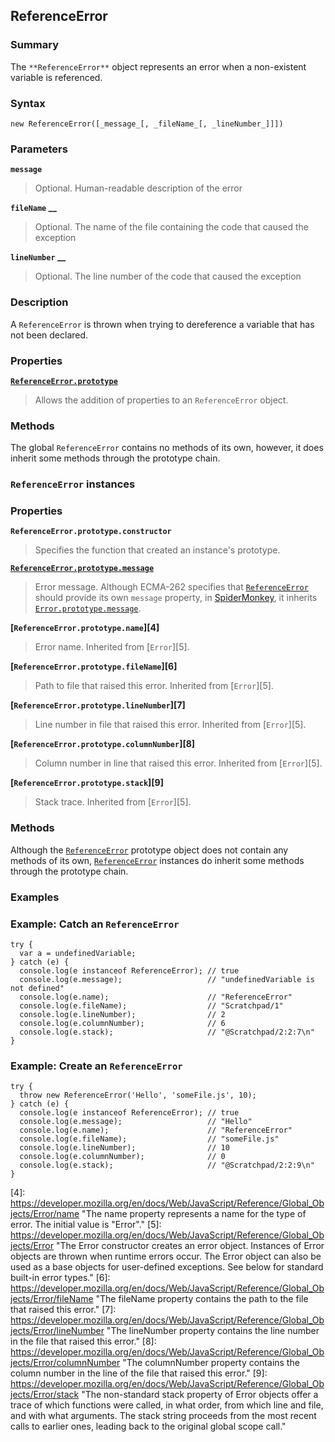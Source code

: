## ReferenceError

### Summary

The `**ReferenceError**` object represents an error when a non-existent variable is referenced.

### Syntax

    new ReferenceError([_message_[, _fileName_[, _lineNumber_]]])

### Parameters

**`message`**

> Optional. Human-readable description of the error

**`fileName` __**

> Optional. The name of the file containing the code that caused the exception

**`lineNumber` __**

> Optional. The line number of the code that caused the exception

### Description

A `ReferenceError` is thrown when trying to dereference a variable that has not been declared.

### Properties

**[`ReferenceError.prototype`][0]**

> Allows the addition of properties to an `ReferenceError` object.

### Methods

The global `ReferenceError` contains no methods of its own, however, it does inherit some methods through the prototype chain.

### `ReferenceError` instances

### Properties

**`ReferenceError.prototype.constructor`**

> Specifies the function that created an instance's prototype.

**[`ReferenceError.prototype.message`][1]**

> Error message. Although ECMA-262 specifies that [`ReferenceError`][2] should provide its own `message` property, in [SpiderMonkey][3], it inherits [`Error.prototype.message`][1].

**[`ReferenceError.prototype.name`][4]**

> Error name. Inherited from [`Error`][5].

**[`ReferenceError.prototype.fileName`][6]**

> Path to file that raised this error. Inherited from [`Error`][5].

**[`ReferenceError.prototype.lineNumber`][7]**

> Line number in file that raised this error. Inherited from [`Error`][5].

**[`ReferenceError.prototype.columnNumber`][8]**

> Column number in line that raised this error. Inherited from [`Error`][5].

**[`ReferenceError.prototype.stack`][9]**

> Stack trace. Inherited from [`Error`][5].

### Methods

Although the [`ReferenceError`][2] prototype object does not contain any methods of its own, [`ReferenceError`][2] instances do inherit some methods through the prototype chain.

### Examples

### Example: Catch an `ReferenceError`

    try {
      var a = undefinedVariable;
    } catch (e) {
      console.log(e instanceof ReferenceError); // true
      console.log(e.message);                   // "undefinedVariable is not defined"
      console.log(e.name);                      // "ReferenceError"
      console.log(e.fileName);                  // "Scratchpad/1"
      console.log(e.lineNumber);                // 2
      console.log(e.columnNumber);              // 6
      console.log(e.stack);                     // "@Scratchpad/2:2:7\n"
    }
    

### Example: Create an `ReferenceError`

    try {
      throw new ReferenceError('Hello', 'someFile.js', 10);
    } catch (e) {
      console.log(e instanceof ReferenceError); // true
      console.log(e.message);                   // "Hello"
      console.log(e.name);                      // "ReferenceError"
      console.log(e.fileName);                  // "someFile.js"
      console.log(e.lineNumber);                // 10
      console.log(e.columnNumber);              // 0
      console.log(e.stack);                     // "@Scratchpad/2:2:9\n"
    }
    



[0]: https://developer.mozilla.org/en/docs/Web/JavaScript/Reference/Global_Objects/ReferenceError/prototype "The ReferenceError.prototype property represents the prototype for the ReferenceError constructor."
[1]: https://developer.mozilla.org/en/docs/Web/JavaScript/Reference/Global_Objects/Error/message "The message property is a human-readable description of the error."
[2]: https://developer.mozilla.org/en/docs/Web/JavaScript/Reference/Global_Objects/ReferenceError "The ReferenceError object represents an error when a non-existent variable is referenced."
[3]: https://developer.mozilla.org/en/docs/Mozilla/Projects/SpiderMonkey
[4]: https://developer.mozilla.org/en/docs/Web/JavaScript/Reference/Global_Objects/Error/name "The name property represents a name for the type of error. The initial value is "Error"."
[5]: https://developer.mozilla.org/en/docs/Web/JavaScript/Reference/Global_Objects/Error "The Error constructor creates an error object. Instances of Error objects are thrown when runtime errors occur. The Error object can also be used as a base objects for user-defined exceptions. See below for standard built-in error types."
[6]: https://developer.mozilla.org/en/docs/Web/JavaScript/Reference/Global_Objects/Error/fileName "The fileName property contains the path to the file that raised this error."
[7]: https://developer.mozilla.org/en/docs/Web/JavaScript/Reference/Global_Objects/Error/lineNumber "The lineNumber property contains the line number in the file that raised this error."
[8]: https://developer.mozilla.org/en/docs/Web/JavaScript/Reference/Global_Objects/Error/columnNumber "The columnNumber property contains the column number in the line of the file that raised this error."
[9]: https://developer.mozilla.org/en/docs/Web/JavaScript/Reference/Global_Objects/Error/stack "The non-standard stack property of Error objects offer a trace of which functions were called, in what order, from which line and file, and with what arguments. The stack string proceeds from the most recent calls to earlier ones, leading back to the original global scope call."